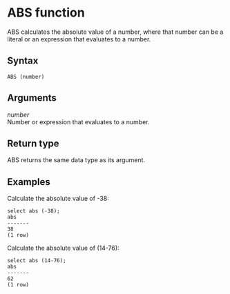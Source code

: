 # ABS function<a name="r_ABS"></a>

 ABS calculates the absolute value of a number, where that number can be a literal or an expression that evaluates to a number\. 

## Syntax<a name="r_ABS-synopsis"></a>

```
ABS (number)
```

## Arguments<a name="r_ABS-arguments"></a>

 *number*   
Number or expression that evaluates to a number\. 

## Return type<a name="r_ABS-return-type"></a>

ABS returns the same data type as its argument\. 

## Examples<a name="r_ABS-examples"></a>

Calculate the absolute value of \-38: 

```
select abs (-38);
abs
-------
38
(1 row)
```

Calculate the absolute value of \(14\-76\): 

```
select abs (14-76);
abs
-------
62
(1 row)
```